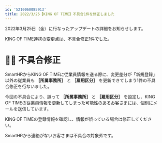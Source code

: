 ```yaml
---
id: '5210060085913'
title: 2022/3/25【KING OF TIME】不具合1件を修正しました
---
```

2022年3月25日（金）に行なったアップデートの詳細をお知らせします。

KING OF TIME連携の変更点は、不具合修正1件でした。

# 👨‍⚕️ 不具合修正

SmartHRからKING OF TIMEに従業員情報を送る際に、変更差分が「新規登録」以外の従業員も **［所属事務所］** と **［雇用区分］** を更新できてしまう1件の不具合修正を行ないました。

今回の不具合により、誤って **［所属事務所］** と **［雇用区分］** を設定し、KING OF TIMEの従業員情報を更新してしまった可能性のあるお客さまには、個別にメールを送信しています。

KING OF TIMEの登録情報を確認し、情報が誤っている場合は修正してください。

SmartHRから連絡がないお客さまは不具合の対象外です。
